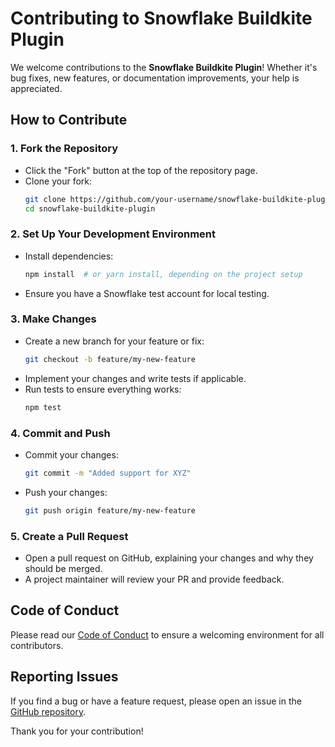 # Contributing to Snowflake Buildkite Plugin

We welcome contributions to the **Snowflake Buildkite Plugin**! Whether it's bug fixes, new features, or documentation improvements, your help is appreciated.

## How to Contribute

### 1. Fork the Repository
- Click the "Fork" button at the top of the repository page.
- Clone your fork:
  ```sh
  git clone https://github.com/your-username/snowflake-buildkite-plugin.git
  cd snowflake-buildkite-plugin
  ```

### 2. Set Up Your Development Environment
- Install dependencies:
  ```sh
  npm install  # or yarn install, depending on the project setup
  ```
- Ensure you have a Snowflake test account for local testing.

### 3. Make Changes
- Create a new branch for your feature or fix:
  ```sh
  git checkout -b feature/my-new-feature
  ```
- Implement your changes and write tests if applicable.
- Run tests to ensure everything works:
  ```sh
  npm test
  ```

### 4. Commit and Push
- Commit your changes:
  ```sh
  git commit -m "Added support for XYZ"
  ```
- Push your changes:
  ```sh
  git push origin feature/my-new-feature
  ```

### 5. Create a Pull Request
- Open a pull request on GitHub, explaining your changes and why they should be merged.
- A project maintainer will review your PR and provide feedback.

## Code of Conduct
Please read our [Code of Conduct](CODE_OF_CONDUCT.md) to ensure a welcoming environment for all contributors.

## Reporting Issues
If you find a bug or have a feature request, please open an issue in the [GitHub repository](https://github.com/thummisetti/snowflake-buildkite-plugin/issues).

Thank you for your contribution!